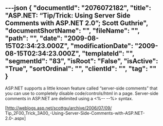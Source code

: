 ---json
{
  "documentId": "2076072182",
  "title": "ASP.NET: “Tip/Trick: Using Server Side Comments with ASP.NET 2.0”; Scott Guthrie",
  "documentShortName": "",
  "fileName": "",
  "path": "",
  "date": "2009-08-15T02:34:23.000Z",
  "modificationDate": "2009-08-15T02:34:23.000Z",
  "templateId": "",
  "segmentId": "83",
  "isRoot": "False",
  "isActive": "True",
  "sortOrdinal": "",
  "clientId": "",
  "tag": ""
}
---

ASP.NET supports a little known feature called “server-side comments” that you can use to completely disable code/controls/html in a page.  Server-side comments in ASP.NET are delimited using a &lt;%-- --%&gt; syntax.

[http://weblogs.asp.net/scottgu/archive/2006/07/09/
    Tip_2F00_Trick_3A00_-Using-Server-Side-Comments-with-ASP.NET-2.0-.aspx]
